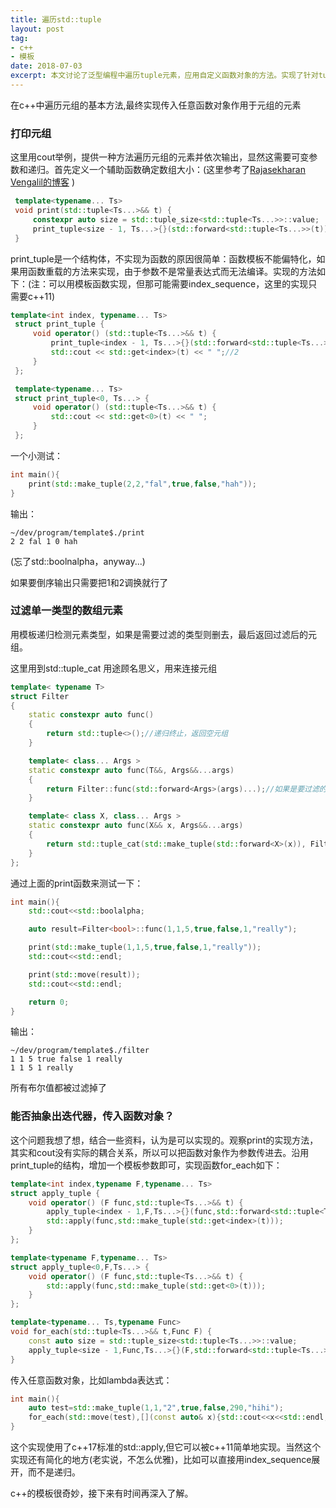 ```yaml
---
title: 遍历std::tuple
layout: post
tag: 
- c++ 
- 模板 
date: 2018-07-03
excerpt: 本文讨论了泛型编程中遍历tuple元素，应用自定义函数对象的方法。实现了针对tuple的for_each函数
---
```

在c++中遍历元组的基本方法,最终实现传入任意函数对象作用于元组的元素

### 打印元组
这里用cout举例，提供一种方法遍历元组的元素并依次输出，显然这需要可变参数和递归。首先定义一个辅助函数确定数组大小：(这里参考了[Rajasekharan Vengalil的博客](https://blogorama.nerdworks.in/iteratingoverastdtuple/) )

```cpp
 template<typename... Ts>
 void print(std::tuple<Ts...>&& t) {
     constexpr auto size = std::tuple_size<std::tuple<Ts...>>::value;
     print_tuple<size - 1, Ts...>{}(std::forward<std::tuple<Ts...>>(t));
 }
```

print_tuple是一个结构体，不实现为函数的原因很简单：函数模板不能偏特化，如果用函数重载的方法来实现，由于参数不是常量表达式而无法编译。实现的方法如下：(注：可以用模板函数实现，但那可能需要index_sequence，这里的实现只需要c++11)

```cpp
template<int index, typename... Ts>
 struct print_tuple {
     void operator() (std::tuple<Ts...>&& t) {
         print_tuple<index - 1, Ts...>{}(std::forward<std::tuple<Ts...>>(t));//1
         std::cout << std::get<index>(t) << " ";//2
     }
 };

 template<typename... Ts>
 struct print_tuple<0, Ts...> {
     void operator() (std::tuple<Ts...>&& t) {
         std::cout << std::get<0>(t) << " ";
     }
 };
```

一个小测试：

```cpp
int main(){
    print(std::make_tuple(2,2,"fal",true,false,"hah"));
}
```

输出：

```shell
~/dev/program/template$./print 
2 2 fal 1 0 hah
```
(忘了std::boolnalpha，anyway...)

如果要倒序输出只需要把1和2调换就行了

### 过滤单一类型的数组元素

用模板递归检测元素类型，如果是需要过滤的类型则删去，最后返回过滤后的元组。

这里用到std::tuple_cat 用途顾名思义，用来连接元组

```cpp
template< typename T>
struct Filter
{
    static constexpr auto func()
    {
        return std::tuple<>();//递归终止，返回空元组
    }

    template< class... Args >
    static constexpr auto func(T&&, Args&&...args)
    {
        return Filter::func(std::forward<Args>(args)...);//如果是要过滤的类型则直接跳过
    }

    template< class X, class... Args >
    static constexpr auto func(X&& x, Args&&...args)
    {
        return std::tuple_cat(std::make_tuple(std::forward<X>(x)), Filter::func(std::forward<Args>(args)...));
    }
};
```

通过上面的print函数来测试一下：
```cpp
int main(){
    std::cout<<std::boolalpha;

    auto result=Filter<bool>::func(1,1,5,true,false,1,"really");

    print(std::make_tuple(1,1,5,true,false,1,"really"));
    std::cout<<std::endl;

    print(std::move(result));
    std::cout<<std::endl;

    return 0;
}
```

输出：
```
~/dev/program/template$./filter
1 1 5 true false 1 really 
1 1 5 1 really 
```
所有布尔值都被过滤掉了

### 能否抽象出迭代器，传入函数对象？

这个问题我想了想，结合一些资料，认为是可以实现的。观察print的实现方法，其实和cout没有实际的耦合关系，所以可以把函数对象作为参数传进去。沿用print_tuple的结构，增加一个模板参数即可，实现函数for_each如下：

```cpp
template<int index,typename F,typename... Ts>
struct apply_tuple {
    void operator() (F func,std::tuple<Ts...>&& t) {
        apply_tuple<index - 1,F,Ts...>{}(func,std::forward<std::tuple<Ts...>>(t));
        std::apply(func,std::make_tuple(std::get<index>(t)));
    }
};

template<typename F,typename... Ts>
struct apply_tuple<0,F,Ts...> {
    void operator() (F func,std::tuple<Ts...>&& t) {
        std::apply(func,std::make_tuple(std::get<0>(t)));
    }
};

template<typename... Ts,typename Func>
void for_each(std::tuple<Ts...>&& t,Func F) {
    const auto size = std::tuple_size<std::tuple<Ts...>>::value;
    apply_tuple<size - 1,Func,Ts...>{}(F,std::forward<std::tuple<Ts...>>(t));
}
```

传入任意函数对象，比如lambda表达式：
```cpp
int main(){
    auto test=std::make_tuple(1,1,"2",true,false,290,"hihi");
    for_each(std::move(test),[](const auto& x){std::cout<<x<<std::endl;});
}
```
这个实现使用了c++17标准的std::apply,但它可以被c++11简单地实现。当然这个实现还有简化的地方(老实说，不怎么优雅)，比如可以直接用index_sequence展开，而不是递归。

c++的模板很奇妙，接下来有时间再深入了解。

